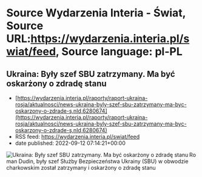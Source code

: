 # Source Wydarzenia Interia - Świat, Source URL:https://wydarzenia.interia.pl/swiat/feed, Source language: pl-PL

## Ukraina: Były szef SBU zatrzymany. Ma być oskarżony o zdradę stanu
 - [https://wydarzenia.interia.pl/raporty/raport-ukraina-rosja/aktualnosci/news-ukraina-byly-szef-sbu-zatrzymany-ma-byc-oskarzony-o-zdrade-s,nId,6280674](https://wydarzenia.interia.pl/raporty/raport-ukraina-rosja/aktualnosci/news-ukraina-byly-szef-sbu-zatrzymany-ma-byc-oskarzony-o-zdrade-s,nId,6280674)
 - RSS feed: https://wydarzenia.interia.pl/swiat/feed
 - date published: 2022-09-12 07:14:21+00:00

<p><a href="https://wydarzenia.interia.pl/raporty/raport-ukraina-rosja/aktualnosci/news-ukraina-byly-szef-sbu-zatrzymany-ma-byc-oskarzony-o-zdrade-s,nId,6280674"><img align="left" alt="Ukraina: Były szef SBU zatrzymany. Ma być oskarżony o zdradę stanu " src="https://i.iplsc.com/ukraina-byly-szef-sbu-zatrzymany-ma-byc-oskarzony-o-zdrade-s/000G21XDB15OYS6F-C321.jpg" /></a>Roman Dudin, były szef Służby Bezpieczeństwa Ukrainy (SBU) w obwodzie charkowskim został zatrzymany i oskarżony o zdradę stanu 
